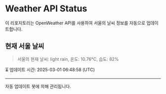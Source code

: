 
# Weather API Status

이 리포지토리는 OpenWeather API를 사용하여 서울의 날씨 정보를 자동으로 업데이트합니다.

## 현재 서울 날씨
> 서울의 현재 날씨: light rain, 온도: 10.76°C, 습도: 82%

⏳ 업데이트 시간: 2025-03-01 06:48:58 (UTC)

---
자동 업데이트 봇에 의해 관리됩니다.
